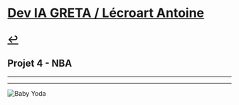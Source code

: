 # [Dev IA GRETA / Lécroart Antoine](https://github.com/Dev-IA-2024/antoine.lecroart)

[↩️](..)
---

## Projet 4 - NBA

---
---
![Baby Yoda](https://images3.alphacoders.com/110/1108129.jpg)
